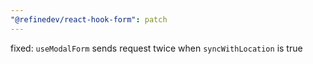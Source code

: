 ```yaml
---
"@refinedev/react-hook-form": patch
---
```


fixed: `useModalForm` sends request twice when `syncWithLocation` is true
